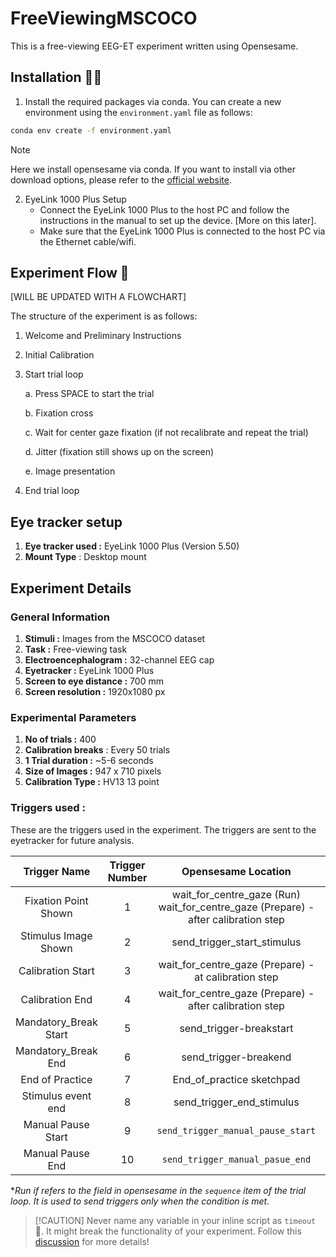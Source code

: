 # FreeViewingMSCOCO 

This is a free-viewing EEG-ET experiment written using Opensesame.

## Installation 👩‍💻

1. Install the required packages via conda. You can create a new environment using the `environment.yaml` file as follows:
```bash
conda env create -f environment.yaml
```

> [!NOTE]  
> Here we install opensesame via conda. If you want to install via other download options, please refer to the [official website](https://osdoc.cogsci.nl/3.2/download#all-download-options).

2. EyeLink 1000 Plus Setup
    - Connect the EyeLink 1000 Plus to the host PC and follow the instructions in the manual to set up the device. [More on this later].
    - Make sure that the EyeLink 1000 Plus is connected to the host PC via the Ethernet cable/wifi.

## Experiment Flow 🌊

[WILL BE UPDATED WITH A FLOWCHART]

The structure of the experiment is as follows:

1. Welcome and Preliminary Instructions
2. Initial Calibration
3. Start trial loop

    a. Press SPACE to start the trial

    b. Fixation cross

    c. Wait for center gaze fixation (if not recalibrate and repeat the trial)

    d. Jitter (fixation still shows up on the screen)

    e. Image presentation
4. End trial loop


## Eye tracker setup 

1. **Eye tracker used :** EyeLink 1000 Plus (Version 5.50)
2. **Mount Type** : Desktop mount


## Experiment Details

### General Information
1. **Stimuli :** Images from the MSCOCO dataset
2. **Task :** Free-viewing task
3. **Electroencephalogram :** 32-channel EEG cap
4. **Eyetracker :** EyeLink 1000 Plus
5. **Screen to eye distance :** 700 mm
6. **Screen resolution :** 1920x1080 px

### Experimental Parameters
1. **No of trials :** 400
2. **Calibration breaks** : Every 50 trials
3. **1 Trial duration :** ~5-6 seconds
4. **Size of Images :** 947 x 710 pixels
5. **Calibration Type :** HV13 13 point


### Triggers used :

These are the triggers used in the experiment. The triggers are sent to the eyetracker for future analysis.

|    **Trigger Name**   | **Trigger Number** |                               **Opensesame Location**                              |            **Runif**            |
|:---------------------:|:------------------:|:----------------------------------------------------------------------------------:|:-------------------------------:|
|  Fixation Point Shown |          1         | wait_for_centre_gaze (Run) wait_for_centre_gaze (Prepare) - after calibration step |                                 |
|  Stimulus Image Shown |          2         |                             send_trigger_start_stimulus                            |                                 |
|   Calibration Start   |          3         |                wait_for_centre_gaze (Prepare) - at calibration step                |                                 |
|    Calibration End    |          4         |               wait_for_centre_gaze (Prepare) - after calibration step              |                                 |
| Mandatory_Break Start |          5         |                               send_trigger-breakstart                              | =(count_block_sequence+1)%50==0 |
|  Mandatory_Break End  |          6         |                                send_trigger-breakend                               | =(count_block_sequence+1)%50==0 |
|    End of Practice    |          7         |                              End_of_practice sketchpad                             |                                 |
|   Stimulus event end  |          8         |                              send_trigger_end_stimulus                             |                                 |
|   Manual Pause Start  |          9         |                          `send_trigger_manual_pause_start`                         |  c for calibrate; r for resume  |
|    Manual Pause End   |         10         |                           `send_trigger_manual_pasue_end`                          |                                 |


**Run if refers to the field in opensesame in the `sequence` item of the trial loop. It is used to send triggers only when the condition is met.*

> [!CAUTION] Never name any variable in your inline script as `timeout` 🥲. It might break the functionality of your experiment. Follow this [discussion](https://forum.cogsci.nl/discussion/6393/sketchpad-does-not-wait-for-the-keypress) for more details!